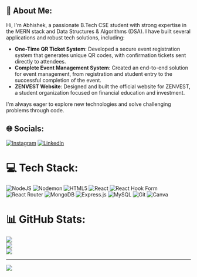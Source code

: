 ## 💫 About Me:

Hi, I'm Abhishek, a passionate B.Tech CSE student with strong expertise in the MERN stack and Data Structures & Algorithms (DSA). I have built several applications and robust tech solutions, including:

- **One-Time QR Ticket System**: Developed a secure event registration system that generates unique QR codes, with confirmation tickets sent directly to attendees.
- **Complete Event Management System**: Created an end-to-end solution for event management, from registration and student entry to the successful completion of the event.
- **ZENVEST Website**: Designed and built the official website for ZENVEST, a student organization focused on financial education and investment.

I'm always eager to explore new technologies and solve challenging problems through code.



## 🌐 Socials:
[![Instagram](https://img.shields.io/badge/Instagram-%23E4405F.svg?logo=Instagram&logoColor=white)](https://instagram.com/_kumar._.abhishek) [![LinkedIn](https://img.shields.io/badge/LinkedIn-%230077B5.svg?logo=linkedin&logoColor=white)](https://linkedin.com/in/iamabhi0619) 

# 💻 Tech Stack:
![NodeJS](https://img.shields.io/badge/node.js-6DA55F?style=for-the-badge&logo=node.js&logoColor=white) ![Nodemon](https://img.shields.io/badge/NODEMON-%23323330.svg?style=for-the-badge&logo=nodemon&logoColor=%BBDEAD) ![HTML5](https://img.shields.io/badge/html5-%23E34F26.svg?style=for-the-badge&logo=html5&logoColor=white) ![React](https://img.shields.io/badge/react-%2320232a.svg?style=for-the-badge&logo=react&logoColor=%2361DAFB) ![React Hook Form](https://img.shields.io/badge/React%20Hook%20Form-%23EC5990.svg?style=for-the-badge&logo=reacthookform&logoColor=white) ![React Router](https://img.shields.io/badge/React_Router-CA4245?style=for-the-badge&logo=react-router&logoColor=white) ![MongoDB](https://img.shields.io/badge/MongoDB-%234ea94b.svg?style=for-the-badge&logo=mongodb&logoColor=white) ![Express.js](https://img.shields.io/badge/express.js-%23404d59.svg?style=for-the-badge&logo=express&logoColor=%2361DAFB) ![MySQL](https://img.shields.io/badge/mysql-4479A1.svg?style=for-the-badge&logo=mysql&logoColor=white) ![Git](https://img.shields.io/badge/git-%23F05033.svg?style=for-the-badge&logo=git&logoColor=white) ![Canva](https://img.shields.io/badge/Canva-%2300C4CC.svg?style=for-the-badge&logo=Canva&logoColor=white)
# 📊 GitHub Stats:
![](https://github-readme-stats.vercel.app/api?username=iamabhi0619&theme=dark&hide_border=false&include_all_commits=true&count_private=true)<br/>
![](https://github-readme-streak-stats.herokuapp.com/?user=iamabhi0619&theme=dark&hide_border=false)<br/>
![](https://github-readme-stats.vercel.app/api/top-langs/?username=iamabhi0619&theme=dark&hide_border=false&include_all_commits=true&count_private=true&layout=compact)

---
[![](https://visitcount.itsvg.in/api?id=iamabhi0619&icon=0&color=0)](https://visitcount.itsvg.in)

<!-- Proudly created with GPRM ( https://gprm.itsvg.in ) -->
